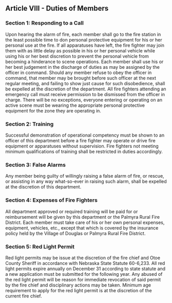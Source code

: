 ## Article VIII - Duties of Members

### Section 1: Responding to a Call

Upon hearing the alarm of fire, each member shall go to the fire station in the least possible time to don personal protective equipment for his or her personal use at the fire. If all apparatuses have left, the fire fighter may join them with as little delay as possible in his or her personal vehicle while using his or her best discretion to prevent the personal vehicle from becoming a hinderance to scene operations. Each member shall use his or her best judgement in the discharge of duties as may be assigned by the officer in command. Should any member refuse to obey the officer in command, that member may be brought before such officer at the next regular meeting, and failing to show just cause for such disobedience, shall be expelled at the discretion of the department. All fire fighters attending an emergency call must receive permission to be dismissed from the officer in charge. There will be no exceptions, everyone entering or operating on an active scene must be wearing the appropriate personal protective equipment for the zone they are operating in.

### Section 2: Training

Successful demonstration of operational competency must be shown to an officer of this department before a fire fighter may operate or drive fire equipment or apparatuses without supervision. Fire fighters not meeting minimum qualifications of training shall be restricted in duties accordingly.

### Section 3: False Alarms

Any member being guilty of willingly raising a false alarm of fire, or rescue, or assisting in any way what-so-ever in raising such alarm, shall be expelled at the discretion of this department.

### Section 4: Expenses of Fire Fighters

All department approved or required training will be paid for or reimbursement will be given by this department or the Palmyra Rural Fire District. Each member must take care of his or her own personal expenses, equipment, vehicles, etc., except that which is covered by the insurance policy held by the Village of Douglas or Palmyra Rural Fire District.

### Section 5: Red Light Permit

Red light permits may be issue at the discretion of the fire chief and Otoe County Sheriff in accordance with Nebraska State Statute 60-6,233. All red light permits expire annually on December 31 according to state statute and a new application must be submitted for the following year. Any abused of the red light permit will be reason for immediate revocation of said permit by the fire chief and disciplinary actions may be taken. Minimum age requirement to apply for the red light permit is at the discretion of the current fire chief.